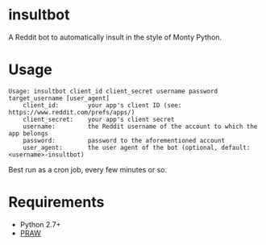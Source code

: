 # insultbot

A Reddit bot to automatically insult in the style of Monty Python.

# Usage

    Usage: insultbot client_id client_secret username password target_username [user_agent]
        client_id:        your app's client ID (see: https://www.reddit.com/prefs/apps/)
        client_secret:    your app's client secret
        username:         the Reddit username of the account to which the app belongs
        password:         password to the aforementioned account
        user_agent:       the user agent of the bot (optional, default: <username>-insultbot)

Best run as a cron job, every few minutes or so.

# Requirements

 * Python 2.7+
 * [PRAW](https://praw.readthedocs.io/en/latest/)

